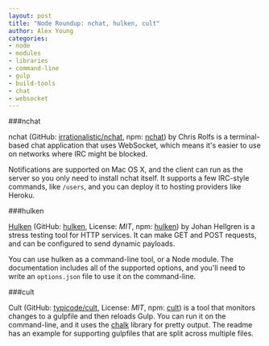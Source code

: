 ```yaml
---
layout: post
title: "Node Roundup: nchat, hulken, cult"
author: Alex Young
categories:
- node
- modules
- libraries
- command-line
- gulp
- build-tools
- chat
- websocket
---
```


###nchat

nchat (GitHub: [irrationalistic/nchat](https://github.com/irrationalistic/nchat), npm: [nchat](https://www.npmjs.com/package/nchat)) by Chris Rolfs is a terminal-based chat application that uses WebSocket, which means it's easier to use on networks where IRC might be blocked.

Notifications are supported on Mac OS X, and the client can run as the server so you only need to install nchat itself.  It supports a few IRC-style commands, like `/users`, and you can deploy it to hosting providers like Heroku.

###hulken

[Hulken](http://hellgrenj.github.io/hulken/) (GitHub: [hulken](https://github.com/hellgrenj/hulken), License: _MIT_, npm: [hulken](https://www.npmjs.com/package/hulken)) by Johan Hellgren is a stress testing tool for HTTP services.  It can make GET and POST requests, and can be configured to send dynamic payloads.

You can use hulken as a command-line tool, or a Node module.  The documentation includes all of the supported options, and you'll need to write an `options.json` file to use it on the command-line.

###cult

Cult (GitHub: [typicode/cult](https://github.com/typicode/cult), License: _MIT_, npm: [cult](https://www.npmjs.com/package/cult)) is a tool that monitors changes to a gulpfile and then reloads Gulp.  You can run it on the command-line, and it uses the [chalk](https://www.npmjs.com/package/chalk) library for pretty output.  The readme has an example for supporting gulpfiles that are split across multiple files.
